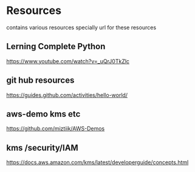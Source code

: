 # Resources
contains various resources specially url for these resources
## Lerning Complete Python 
https://www.youtube.com/watch?v=_uQrJ0TkZlc

## git hub resources
https://guides.github.com/activities/hello-world/


## aws-demo kms etc
https://github.com/miztiik/AWS-Demos














## kms /security/IAM
https://docs.aws.amazon.com/kms/latest/developerguide/concepts.html
